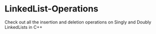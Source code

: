 # LinkedList-Operations
 Check out all the insertion and deletion operations on Singly and Doubly LinkedLists in C++
